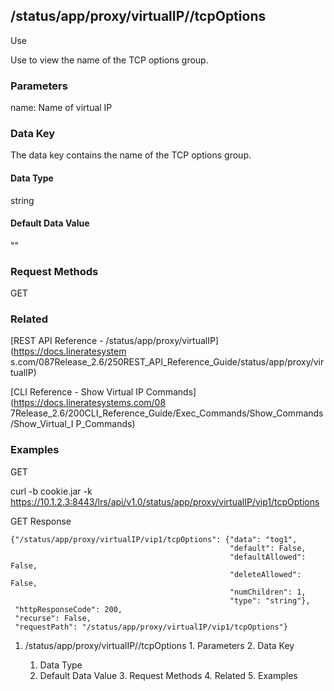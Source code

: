 ## /status/app/proxy/virtualIP/<name>/tcpOptions

Use

Use to view the name of the TCP options group.

### Parameters

name: Name of virtual IP

### Data Key

The data key contains the name of the TCP options group.

#### Data Type

string

#### Default Data Value

""

### Request Methods

GET

### Related

[REST API Reference - /status/app/proxy/virtualIP](https://docs.lineratesystem
s.com/087Release_2.6/250REST_API_Reference_Guide/status/app/proxy/virtualIP)

[CLI Reference - Show Virtual IP Commands](https://docs.lineratesystems.com/08
7Release_2.6/200CLI_Reference_Guide/Exec_Commands/Show_Commands/Show_Virtual_I
P_Commands)

### Examples

GET

curl -b cookie.jar -k
https://10.1.2.3:8443/lrs/api/v1.0/status/app/proxy/virtualIP/vip1/tcpOptions

GET Response

    
    {"/status/app/proxy/virtualIP/vip1/tcpOptions": {"data": "tog1",
                                                     "default": False,
                                                     "defaultAllowed": False,
                                                     "deleteAllowed": False,
                                                     "numChildren": 1,
                                                     "type": "string"},
     "httpResponseCode": 200,
     "recurse": False,
     "requestPath": "/status/app/proxy/virtualIP/vip1/tcpOptions"}
    

  1. /status/app/proxy/virtualIP/<name>/tcpOptions
    1. Parameters
    2. Data Key
      1. Data Type
      2. Default Data Value
    3. Request Methods
    4. Related
    5. Examples

